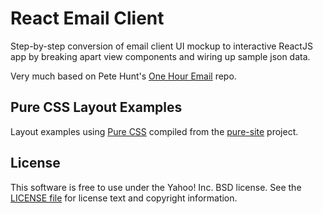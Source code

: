 React Email Client
==================

Step-by-step conversion of email client UI mockup to interactive ReactJS app
by breaking apart view components and wiring up sample json data.

Very much based on Pete Hunt's [One Hour Email][one-hour-email] repo.

[one-hour-email]: https://github.com/petehunt/react-one-hour-email

Pure CSS Layout Examples
------------------------

Layout examples using [Pure CSS][pure] compiled from the [pure-site][] project.

[pure]: http://purecss.io/
[pure-site]: https://github.com/yui/pure-site


License
-------

This software is free to use under the Yahoo! Inc. BSD license.
See the [LICENSE file][] for license text and copyright information.

[LICENSE file]: https://github.com/yui/pure-site/blob/master/LICENSE.md
